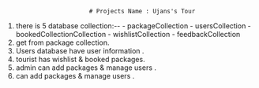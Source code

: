                             # Projects Name : Ujans's Tour 
1. there is 5 database collection:--
                                   - packageCollection 
                                   - usersCollection 
                                   - bookedCollectionCollection
                                   - wishlistCollection
                                   - feedbackCollection
2. get from package collection.
3. Users database have user information .
4. tourist has wishlist & booked packages.
5. admin can add packages & manage users .
6.  can add packages & manage users .
